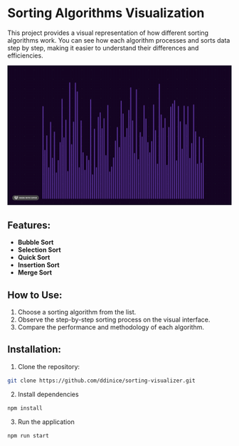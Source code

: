 # Sorting Algorithms Visualization

This project provides a visual representation of how different sorting algorithms work. You can see how each algorithm processes and sorts data step by step, making it easier to understand their differences and efficiencies.

![sorting](https://github.com/ddinice/sorting-visualizer/blob/main/preview.gif?raw=true)

## Features:
- **Bubble Sort**
- **Selection Sort**
- **Quick Sort**
- **Insertion Sort**
- **Merge Sort**

## How to Use:
1. Choose a sorting algorithm from the list.
2. Observe the step-by-step sorting process on the visual interface.
3. Compare the performance and methodology of each algorithm.

## Installation:
1. Clone the repository:
```bash
git clone https://github.com/ddinice/sorting-visualizer.git
```
2. Install dependencies
```bash
npm install
```
3. Run the application
```bash
npm run start
```